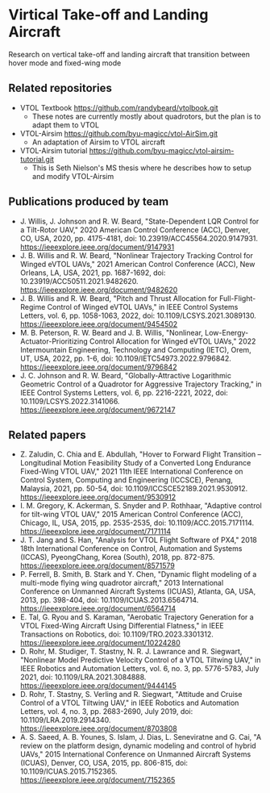 # Virtical Take-off and Landing Aircraft
Research on vertical take-off and landing aircraft that transition between hover mode and fixed-wing mode

## Related repositories
 - VTOL Textbook  https://github.com/randybeard/vtolbook.git
    - These notes are currently mostly about quadrotors, but the plan is to adapt them to VTOL
 - VTOL-Airsim https://github.com/byu-magicc/vtol-AirSim.git
    - An adaptation of Airsim to VTOL aircraft
 - VTOL-Airsim tutorial  https://github.com/byu-magicc/vtol-airsim-tutorial.git
   - This is Seth Nielson's MS thesis where he describes how to setup and modify VTOL-Airsim

## Publications produced by team
 - J. Willis, J. Johnson and R. W. Beard, "State-Dependent LQR Control for a Tilt-Rotor UAV," 2020 American Control Conference (ACC), Denver, CO, USA, 2020, pp. 4175-4181, doi: 10.23919/ACC45564.2020.9147931. https://ieeexplore.ieee.org/document/9147931
 - J. B. Willis and R. W. Beard, "Nonlinear Trajectory Tracking Control for Winged eVTOL UAVs," 2021 American Control Conference (ACC), New Orleans, LA, USA, 2021, pp. 1687-1692, doi: 10.23919/ACC50511.2021.9482620. https://ieeexplore.ieee.org/document/9482620
 - J. B. Willis and R. W. Beard, "Pitch and Thrust Allocation for Full-Flight-Regime Control of Winged eVTOL UAVs," in IEEE Control Systems Letters, vol. 6, pp. 1058-1063, 2022, doi: 10.1109/LCSYS.2021.3089130. https://ieeexplore.ieee.org/document/9454502
 - M. B. Peterson, R. W. Beard and J. B. Willis, "Nonlinear, Low-Energy-Actuator-Prioritizing Control Allocation for Winged eVTOL UAVs," 2022 Intermountain Engineering, Technology and Computing (IETC), Orem, UT, USA, 2022, pp. 1-6, doi: 10.1109/IETC54973.2022.9796842. https://ieeexplore.ieee.org/document/9796842
 - J. C. Johnson and R. W. Beard, "Globally-Attractive Logarithmic Geometric Control of a Quadrotor for Aggressive Trajectory Tracking," in IEEE Control Systems Letters, vol. 6, pp. 2216-2221, 2022, doi: 10.1109/LCSYS.2022.3141066. https://ieeexplore.ieee.org/document/9672147

## Related papers
- Z. Zaludin, C. Chia and E. Abdullah, "Hover to Forward Flight Transition – Longitudinal Motion Feasibility Study of a Converted Long Endurance Fixed-Wing VTOL UAV," 2021 11th IEEE International Conference on Control System, Computing and Engineering (ICCSCE), Penang, Malaysia, 2021, pp. 50-54, doi: 10.1109/ICCSCE52189.2021.9530912. https://ieeexplore.ieee.org/document/9530912
- I. M. Gregory, K. Ackerman, S. Snyder and P. Rothhaar, "Adaptive control for tilt-wing VTOL UAV," 2015 American Control Conference (ACC), Chicago, IL, USA, 2015, pp. 2535-2535, doi: 10.1109/ACC.2015.7171114.  https://ieeexplore.ieee.org/document/7171114
- J. T. Jang and S. Han, "Analysis for VTOL Flight Software of PX4," 2018 18th International Conference on Control, Automation and Systems (ICCAS), PyeongChang, Korea (South), 2018, pp. 872-875.  https://ieeexplore.ieee.org/document/8571579
- P. Ferrell, B. Smith, B. Stark and Y. Chen, "Dynamic flight modeling of a multi-mode flying wing quadrotor aircraft," 2013 International Conference on Unmanned Aircraft Systems (ICUAS), Atlanta, GA, USA, 2013, pp. 398-404, doi: 10.1109/ICUAS.2013.6564714.  https://ieeexplore.ieee.org/document/6564714
- E. Tal, G. Ryou and S. Karaman, "Aerobatic Trajectory Generation for a VTOL Fixed-Wing Aircraft Using Differential Flatness," in IEEE Transactions on Robotics, doi: 10.1109/TRO.2023.3301312.  https://ieeexplore.ieee.org/document/10224280
- D. Rohr, M. Studiger, T. Stastny, N. R. J. Lawrance and R. Siegwart, "Nonlinear Model Predictive Velocity Control of a VTOL Tiltwing UAV," in IEEE Robotics and Automation Letters, vol. 6, no. 3, pp. 5776-5783, July 2021, doi: 10.1109/LRA.2021.3084888.  https://ieeexplore.ieee.org/document/9444145
- D. Rohr, T. Stastny, S. Verling and R. Siegwart, "Attitude and Cruise Control of a VTOL Tiltwing UAV," in IEEE Robotics and Automation Letters, vol. 4, no. 3, pp. 2683-2690, July 2019, doi: 10.1109/LRA.2019.2914340.  https://ieeexplore.ieee.org/document/8703808
- A. S. Saeed, A. B. Younes, S. Islam, J. Dias, L. Seneviratne and G. Cai, "A review on the platform design, dynamic modeling and control of hybrid UAVs," 2015 International Conference on Unmanned Aircraft Systems (ICUAS), Denver, CO, USA, 2015, pp. 806-815, doi: 10.1109/ICUAS.2015.7152365.  https://ieeexplore.ieee.org/document/7152365
  

